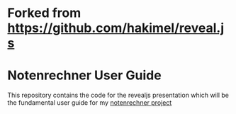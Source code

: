 # Forked from https://github.com/hakimel/reveal.js

# Notenrechner User Guide
This repository contains the code for the revealjs presentation which will be the fundamental user guide for my [notenrechner project](hhtps://github.com/fabischw/notenrechner-light)

